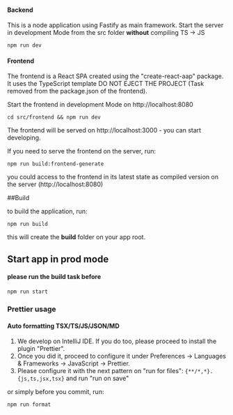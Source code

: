 #### Backend
This is a node application using Fastify as main framework. 
Start the server in development Mode from the src folder **without** compiling TS -> JS
```
npm run dev
```
#### Frontend
The frontend is a React SPA created using the "create-react-aap" package. It uses the TypeScript template 
DO NOT EJECT THE PROJECT (Task removed from the package.json of the frontend). 

Start the frontend in development Mode on http://localhost:8080
```
cd src/frontend && npm run dev
```
The frontend will be served on http://localhost:3000 - you can start developing.
 
If you need to serve the frontend on the server, run:
```
npm run build:frontend-generate
```
you could access to the frontend in its latest state as compiled version on the server (http://localhost:8080) 

##Build

to build the application, run:
```
npm run build
```
this will create the **build** folder on your app root. 

## Start app in prod mode 
#### please run the build task before
```
npm run start
```

### Prettier usage
#### Auto formatting TSX/TS/JS/JSON/MD

1. We develop on IntelliJ IDE. If you do too, please proceed to install the plugin "Prettier".
2. Once you did it, proceed to configure it under Preferences -> Languages & Frameworks -> JavaScript -> Prettier.
4. Please configure it with the next pattern on "run for files": ``{**/*,*}.{js,ts,jsx,tsx}`` and run "run on save"

or simply before you commit, run:

```
npm run format
```

